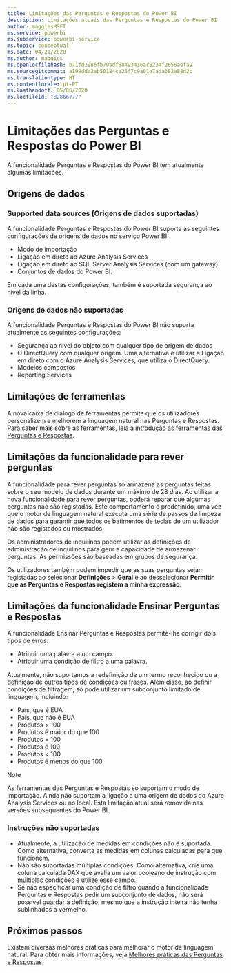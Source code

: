 ```yaml
---
title: Limitações das Perguntas e Respostas do Power BI
description: Limitações atuais das Perguntas e Respostas do Power BI
author: maggiesMSFT
ms.service: powerbi
ms.subservice: powerbi-service
ms.topic: conceptual
ms.date: 04/21/2020
ms.author: maggies
ms.openlocfilehash: b71fd2986fb79adf88493416ac8234f2656aefa9
ms.sourcegitcommit: a199dda2ab50184ce25f7c9a01e7ada382a88d2c
ms.translationtype: HT
ms.contentlocale: pt-PT
ms.lasthandoff: 05/06/2020
ms.locfileid: "82866777"
---
```

# <a name="limitations-of-power-bi-qa"></a>Limitações das Perguntas e Respostas do Power BI

A funcionalidade Perguntas e Respostas do Power BI tem atualmente algumas limitações.

## <a name="data-sources"></a>Origens de dados

### <a name="supported-data-sources"></a>Supported data sources (Origens de dados suportadas)

A funcionalidade Perguntas e Respostas do Power BI suporta as seguintes configurações de origens de dados no serviço Power BI:

- Modo de importação
- Ligação em direto ao Azure Analysis Services
- Ligação em direto ao SQL Server Analysis Services (com um gateway)
- Conjuntos de dados do Power BI.

Em cada uma destas configurações, também é suportada segurança ao nível da linha.

### <a name="data-sources-not-supported"></a>Origens de dados não suportadas

A funcionalidade Perguntas e Respostas do Power BI não suporta atualmente as seguintes configurações:

- Segurança ao nível do objeto com qualquer tipo de origem de dados
- O DirectQuery com qualquer origem. Uma alternativa é utilizar a Ligação em direto com o Azure Analysis Services, que utiliza o DirectQuery.
- Modelos compostos
- Reporting Services 

## <a name="tooling-limitations"></a>Limitações de ferramentas

A nova caixa de diálogo de ferramentas permite que os utilizadores personalizem e melhorem a linguagem natural nas Perguntas e Respostas. Para saber mais sobre as ferramentas, leia a [introdução às ferramentas das Perguntas e Respostas](q-and-a-tooling-intro.md).

## <a name="review-question-limitations"></a>Limitações da funcionalidade para rever perguntas

A funcionalidade para rever perguntas só armazena as perguntas feitas sobre o seu modelo de dados durante um máximo de 28 dias. Ao utilizar a nova funcionalidade para rever perguntas, poderá reparar que algumas perguntas não são registadas. Este comportamento é predefinido, uma vez que o motor de linguagem natural executa uma série de passos de limpeza de dados para garantir que todos os batimentos de teclas de um utilizador não são registados ou mostrados.

Os administradores de inquilinos podem utilizar as definições de administração de inquilinos para gerir a capacidade de armazenar perguntas. As permissões são baseadas em grupos de segurança. 

Os utilizadores também podem impedir que as suas perguntas sejam registadas ao selecionar **Definições** > **Geral** e ao desselecionar **Permitir que as Perguntas e Respostas registem a minha expressão**. 

## <a name="teach-qa-limitations"></a>Limitações da funcionalidade Ensinar Perguntas e Respostas

A funcionalidade Ensinar Perguntas e Respostas permite-lhe corrigir dois tipos de erros:

- Atribuir uma palavra a um campo.
- Atribuir uma condição de filtro a uma palavra.

Atualmente, não suportamos a redefinição de um termo reconhecido ou a definição de outros tipos de condições ou frases. Além disso, ao definir condições de filtragem, só pode utilizar um subconjunto limitado de linguagem, incluindo:

- País, que é EUA
- País, que não é EUA
- Produtos > 100
- Produtos é maior do que 100
- Produtos = 100
- Produtos é 100
- Produtos < 100
- Produtos é menos do que 100

> [!NOTE]
> As ferramentas das Perguntas e Respostas só suportam o modo de importação. Ainda não suportam a ligação a uma origem de dados do Azure Analysis Services ou no local. Esta limitação atual será removida nas versões subsequentes do Power BI.

### <a name="statements-not-supported"></a>Instruções não suportadas

- Atualmente, a utilização de medidas em condições não é suportada. Como alternativa, converta as medidas em colunas calculadas para que funcionem.
- Não são suportadas múltiplas condições. Como alternativa, crie uma coluna calculada DAX que avalia um valor booleano de instrução com múltiplas condições e utilize esse campo.
- Se não especificar uma condição de filtro quando a funcionalidade Perguntas e Respostas pedir um subconjunto de dados, não será possível guardar a definição, mesmo que a instrução inteira não tenha sublinhados a vermelho.

## <a name="next-steps"></a>Próximos passos

Existem diversas melhores práticas para melhorar o motor de linguagem natural. Para obter mais informações, veja [Melhores práticas das Perguntas e Respostas](q-and-a-best-practices.md).